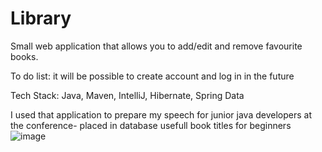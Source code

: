 # Library
Small web application that allows you to add/edit and remove favourite books. 

To do list: it will be possible to create account and log in in the future 

Tech Stack:  Java, Maven, IntelliJ, Hibernate, Spring Data

I used that application to prepare my speech for junior java developers at the conference- placed in database usefull book titles for beginners
![image](https://user-images.githubusercontent.com/101987194/191304336-91f2a8b6-db03-4781-a2d6-49e70dd4801f.png)
